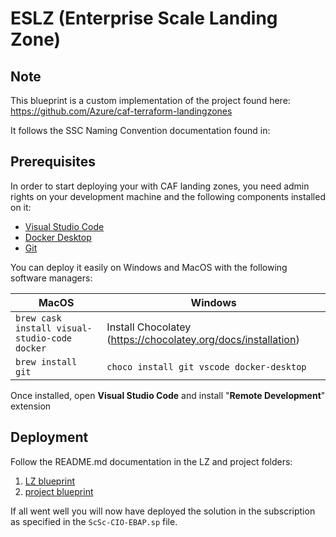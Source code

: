 # ESLZ (Enterprise Scale Landing Zone)

## Note

This blueprint is a custom implementation of the project found here: https://github.com/Azure/caf-terraform-landingzones

It follows the SSC Naming Convention documentation found in: <enter link to document>

## Prerequisites

In order to start deploying your with CAF landing zones, you need admin rights on your development machine and the following components installed on it:

- [Visual Studio Code](https://code.visualstudio.com/)
- [Docker Desktop](https://docs.docker.com/docker-for-windows/install/)
- [Git](https://git-scm.com/downloads)

You can deploy it easily on Windows and MacOS with the following software managers:

| MacOS                                              | Windows                                                       |
| -------------------------------------------------- | ------------------------------------------------------------- |
| ```brew cask install visual-studio-code docker ``` | Install Chocolatey (https://chocolatey.org/docs/installation) |
| ```brew install git ```                            | ``` choco install git vscode docker-desktop ```               |

Once installed, open **Visual Studio Code** and install "**Remote Development**" extension

## Deployment

Follow the README.md documentation in the LZ and project folders:

1. [LZ blueprint](./LZ/README.md)
2. [project blueprint](./project/README.md)

If all went well you will now have deployed the solution in the subscription as specified in the `ScSc-CIO-EBAP.sp` file.
